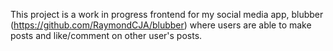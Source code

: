 This project is a work in progress frontend for my social media app, blubber (https://github.com/RaymondCJA/blubber) where users are able to make posts and like/comment on other user's posts.